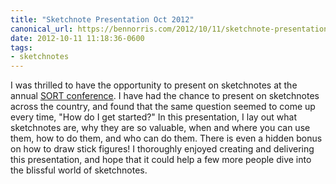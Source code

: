 ```yaml
---
title: "Sketchnote Presentation Oct 2012"
canonical_url: https://bennorris.com/2012/10/11/sketchnote-presentation-oct-2012
date: 2012-10-11 11:18:36-0600
tags:
- sketchnotes
---
```


I was thrilled to have the opportunity to present on sketchnotes at the annual <a href="https://bennorris.com/2012/10/11/sort" title="SORT 2012">SORT conference</a>. I have had the chance to present on sketchnotes across the country, and found that the same question seemed to come up every time, "How do I get started?" In this presentation, I lay out what sketchnotes are, why they are so valuable, when and where you can use them, how to do them, and who can do them. There is even a hidden bonus on how to draw stick figures! I thoroughly enjoyed creating and delivering this presentation, and hope that it could help a few more people dive into the blissful world of sketchnotes.
